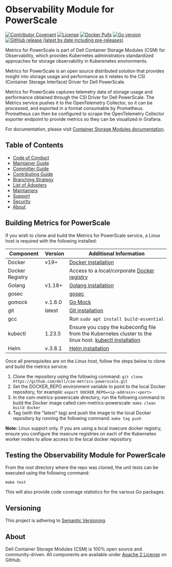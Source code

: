 <!--
Copyright (c) 2022 Dell Inc., or its subsidiaries. All Rights Reserved.

Licensed under the Apache License, Version 2.0 (the "License");
you may not use this file except in compliance with the License.
You may obtain a copy of the License at

    http://www.apache.org/licenses/LICENSE-2.0
-->

# Observability Module for PowerScale



[![Contributor Covenant](https://img.shields.io/badge/Contributor%20Covenant-v2.0%20adopted-ff69b4.svg)](https://github.com/dell/csm/blob/main/docs/CODE_OF_CONDUCT.md)
[![License](https://img.shields.io/github/license/dell/csm-metrics-powerscale)](LICENSE)
[![Docker Pulls](https://img.shields.io/docker/pulls/dellemc/csm-metrics-powerscale)](https://hub.docker.com/r/dellemc/csm-metrics-powerscale)
[![Go version](https://img.shields.io/github/go-mod/go-version/dell/csm-metrics-powerscale)](go.mod)
[![GitHub release (latest by date including pre-releases)](https://img.shields.io/github/v/release/dell/csm-metrics-powerscale?include_prereleases&label=latest&style=flat-square)](https://github.com/dell/csm-metrics-powerscale/releases/latest)

Metrics for PowerScale is part of Dell Container Storage Modules (CSM) for Observability, which provides Kubernetes administrators standardized approaches for storage observability in Kuberenetes environments.

Metrics for PowerScale is an open source distributed solution that provides insight into storage usage and performance as it relates to the CSI (Container Storage Interface) Driver for Dell PowerScale.

Metrics for PowerScale captures telemetry data of storage usage and performance obtained through the CSI Driver for Dell PowerScale. The Metrics service pushes it to the OpenTelemetry Collector, so it can be processed, and exported in a format consumable by Prometheus. Prometheus can then be configured to scrape the OpenTelemetry Collector exporter endpoint to provide metrics so they can be visualized in Grafana.

For documentation, please visit [Container Storage Modules documentation](https://dell.github.io/csm-docs/).

## Table of Contents

- [Code of Conduct](https://github.com/dell/csm/blob/main/docs/CODE_OF_CONDUCT.md)
- [Maintainer Guide](https://github.com/dell/csm/blob/main/docs/MAINTAINER_GUIDE.md)
- [Committer Guide](https://github.com/dell/csm/blob/main/docs/COMMITTER_GUIDE.md)
- [Contributing Guide](https://github.com/dell/csm/blob/main/docs/CONTRIBUTING.md)
- [Branching Strategy](https://github.com/dell/csm/blob/main/docs/BRANCHING.md)
- [List of Adopters](https://github.com/dell/csm/blob/main/ADOPTERS.md)
- [Maintainers](https://github.com/dell/csm/blob/main/docs/MAINTAINERS.md)
- [Support](https://github.com/dell/csm/blob/main/docs/SUPPORT.md)
- [Security](https://github.com/dell/csm/blob/main/docs/SECURITY.md)
- [About](#about)

## Building Metrics for PowerScale

If you wish to clone and build the Metrics for PowerScale service, a Linux host is required with the following installed:

| Component       | Version   | Additional Information                                                                                                                     |
| --------------- | --------- | ------------------------------------------------------------------------------------------------------------------------------------------ |
| Docker          | v19+      | [Docker installation](https://docs.docker.com/engine/install/)                                                                                                    |
| Docker Registry |           | Access to a local/corporate [Docker registry](https://docs.docker.com/registry/)                                                           |
| Golang          | v1.18+    | [Golang installation](https://github.com/travis-ci/gimme)                                                                                                         |
| gosec           |           | [gosec](https://github.com/securego/gosec)                                                                                                          |
| gomock          | v.1.6.0   | [Go Mock](https://github.com/golang/mock)                                                                                                             |
| git             | latest    | [Git installation](https://git-scm.com/book/en/v2/Getting-Started-Installing-Git)                                                                              |
| gcc             |           | Run ```sudo apt install build-essential```                                                                                                 |
| kubectl         | 1.23.5    | Ensure you copy the kubeconfig file from the Kubernetes cluster to the linux host. [kubectl installation](https://kubernetes.io/docs/tasks/tools/install-kubectl/) |
| Helm            | v.3.8.1   | [Helm installation](https://helm.sh/docs/intro/install/)                                                                                                        |

Once all prerequisites are on the Linux host, follow the steps below to clone and build the metrics service:

1. Clone the repository using the following command: `git clone https://github.com/dell/csm-metrics-powerscale.git`
2. Set the DOCKER_REPO environment variable to point to the local Docker repository, for example: `export DOCKER_REPO=<ip-address>:<port>`
3. In the csm-metrics-powerscale directory, run the following command to build the Docker image called csm-metrics-powerscale: `make clean build docker`
4. Tag (with the "latest" tag) and push the image to the local Docker repository by running the following command: `make tag push`

__Note:__ Linux support only. If you are using a local insecure docker registry, ensure you configure the insecure registries on each of the Kubernetes worker nodes to allow access to the local docker repository.

## Testing the Observability Module for PowerScale

From the root directory where the repo was cloned, the unit tests can be executed using the following command:

```console
make test
```

This will also provide code coverage statistics for the various Go packages.

## Versioning

This project is adhering to [Semantic Versioning](https://semver.org/).

## About

Dell Container Storage Modules (CSM) is 100% open source and community-driven. All components are available
under [Apache 2 License](https://www.apache.org/licenses/LICENSE-2.0.html) on
GitHub.
